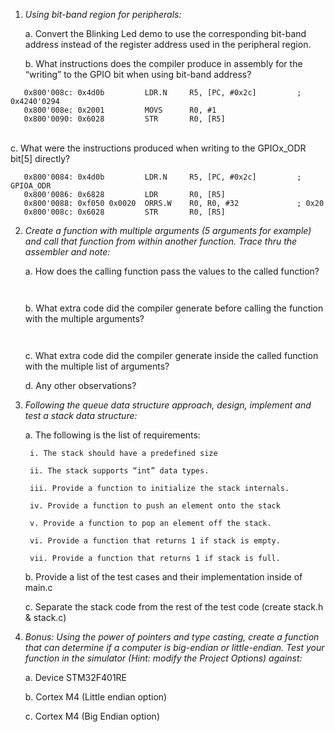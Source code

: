 1. *Using bit-band region for peripherals:*

   a. Convert the Blinking Led demo to use the corresponding bit-band address instead of the register address used in the peripheral region.

   b. What instructions does the compiler produce in assembly for the “writing” to the GPIO bit when using bit-band address?
   
```assembly
   0x800'008c: 0x4d0b         LDR.N     R5, [PC, #0x2c]         ; 0x4240'0294
   0x800'008e: 0x2001         MOVS      R0, #1
   0x800'0090: 0x6028         STR       R0, [R5]
```
<br>   c. What were the instructions produced when writing to the GPIOx_ODR bit[5] directly?
   
```assembly		
   0x800'0084: 0x4d0b         LDR.N     R5, [PC, #0x2c]         ; GPIOA_ODR
   0x800'0086: 0x6828         LDR       R0, [R5]
   0x800'0088: 0xf050 0x0020  ORRS.W    R0, R0, #32             ; 0x20
   0x800'008c: 0x6028         STR       R0, [R5]
```

2. *Create a function with multiple arguments (5 arguments for example) and call that function from within another function. Trace thru the assembler and note:*

   a. How does the calling function pass the values to the called function?

	` `

   b. What extra code did the compiler generate before calling the function with the multiple arguments?

	` `
	
   c. What extra code did the compiler generate inside the called function with the multiple list of arguments?
   
   d. Any other observations?

3. *Following the queue data structure approach, design, implement and test a stack data structure:*

   a. The following is the list of requirements:
   
		i. The stack should have a predefined size
		
		ii. The stack supports “int” data types.
		
		iii. Provide a function to initialize the stack internals.
		
		iv. Provide a function to push an element onto the stack
		
		v. Provide a function to pop an element off the stack.
		
		vi. Provide a function that returns 1 if stack is empty.
		
		vii. Provide a function that returns 1 if stack is full.

   b. Provide a list of the test cases and their implementation inside of main.c

   c. Separate the stack code from the rest of the test code (create stack.h & stack.c)

4. *Bonus: Using the power of pointers and type casting, create a function that can determine if a computer is big-endian or little-endian. Test your function in the simulator (Hint: modify the Project Options) against:*

   a. Device STM32F401RE

   b. Cortex M4 (Little endian option)
   
   c. Cortex M4 (Big Endian option)